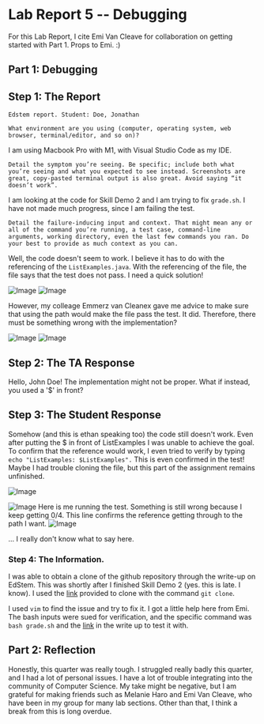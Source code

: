 # Lab Report 5 -- Debugging

For this Lab Report, I cite Emi Van Cleave for collaboration on getting started with Part 1. Props to Emi. :)

## Part 1: Debugging

## Step 1: The Report

 `Edstem report. Student: Doe, Jonathan`
 
 
 
 `What environment are you using (computer, operating system, web browser, terminal/editor, and so on)?`

I am using Macbook Pro with M1, with Visual Studio Code as my IDE.

`Detail the symptom you’re seeing. Be specific; include both what you’re seeing and what you expected to see instead. Screenshots are great, copy-pasted terminal output is also great. Avoid saying “it doesn’t work”.`

I am looking at the code for Skill Demo 2 and I am trying to fix ``grade.sh``. I have not made much progress, since I am failing the test.

`Detail the failure-inducing input and context. That might mean any or all of the command you’re running, a test case, command-line arguments, working directory, even the last few commands you ran. Do your best to provide as much context as you can.`

Well, the code doesn't seem to work. I believe it has to do with the referencing of the `ListExamples.java`.
With the referencing of the file, the file says that the test does not pass. I need a quick solution!

![Image](https://ichbinethan.github.io/cse15l-lab-reports/cs15lab5.edstemLE.png)
![Image](https://ichbinethan.github.io/cse15l-lab-reports/cs15lab5.edstemFail1.png)

However, my colleage Emmerz van Cleanex gave me advice to make sure that using the path would make the file pass the test. It did. Therefore, there must be something wrong with the implementation?

![Image](https://ichbinethan.github.io/cse15l-lab-reports/cs15lab5.edstemPath.png)
![Image](https://ichbinethan.github.io/cse15l-lab-reports/cs15lab5.edstemPass.png)

## Step 2: The TA Response

Hello, John Doe! The implementation might not be proper. What if instead, you used a '$' in front?

## Step 3: The Student Response

Somehow (and this is ethan speaking too) the code still doesn't work. Even after putting the $ in front of ListExamples I was unable to achieve the goal. To confirm that the reference would work, I even tried to verify by typing `echo "ListExamples: $ListExamples".` This is even confirmed in the test! Maybe I had trouble cloning the file, but this part of the assignment remains unfinished. 

![Image](https://ichbinethan.github.io/cse15l-lab-reports/cs15lab5.edstemEdited.png)


![Image](https://ichbinethan.github.io/cse15l-lab-reports/cs15lab5.edstemFail2.png)
Here is me running the test. Something is still wrong because I keep getting 0/4. This line confirms the reference getting through to the path I want. 
![Image](https://ichbinethan.github.io/cse15l-lab-reports/cs15lab5.estemFail3.png)


... I really don't know what to say here.

### Step 4: The Information.

I was able to obtain a clone of the github repository through the write-up on EdStem. This was shortly after I finished Skill Demo 2 (yes. this is late. I know). I used the [link](inpttps://github.com/ucsd-cse15l-s23/grader-skill-demo2) provided to clone with the command `git clone`.

I used `vim` to find the issue and try to fix it. I got a little help here from Emi. The bash inputs were sued for verification, and the specific command was `bash grade.sh` and the [link](https://github.com/ucsd-cse15l-s23/list-methods-corrected) in the write up to test it with.


## Part 2: Reflection

Honestly, this quarter was really tough. I struggled really badly this quarter, and I had a lot of personal issues. I have a lot of trouble integrating into the community of Computer Science. My take might be  negative, but I am grateful for making friends such as Melanie Haro and Emi Van Cleave, who have been in my group for many lab sections. Other than that, I think a break from this is long overdue. 
